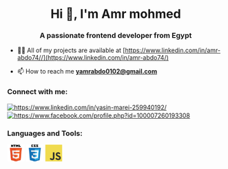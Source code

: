 <h1 align="center">Hi 👋, I'm Amr mohmed </h1>
<h3 align="center">A passionate frontend developer from Egypt</h3>

- 👨‍💻 All of my projects are available at [https://www.linkedin.com/in/amr-abdo74//](https://www.linkedin.com/in/amr-abdo74/)

- 📫 How to reach me **yamrabdo0102@gmail.com**

<h3 align="left">Connect with me:</h3>
<p align="left">
<a href="https://linkedin.com/in/https://www.linkedin.com/in/amr-abdo74/" target="blank"><img align="center" src="https://raw.githubusercontent.com/rahuldkjain/github-profile-readme-generator/master/src/images/icons/Social/linked-in-alt.svg" alt="https://www.linkedin.com/in/yasin-marei-259940192/" height="30" width="40" /></a>
<a href="https://www.facebook.com/profile.php?id=100007260193308" target="blank"><img align="center" src="https://raw.githubusercontent.com/rahuldkjain/github-profile-readme-generator/master/src/images/icons/Social/facebook.svg" alt="https://www.facebook.com/profile.php?id=100007260193308" height="30" width="40" /></a>
</p>

<h3 align="left">Languages and Tools:</h3>
<p align="left">  <img src="https://raw.githubusercontent.com/devicons/devicon/master/icons/html5/html5-original-wordmark.svg" alt="html5" width="40" height="40"/>
  <img src="https://raw.githubusercontent.com/devicons/devicon/master/icons/css3/css3-original-wordmark.svg" alt="css3" width="40" height="40"/>
   <img src="https://raw.githubusercontent.com/devicons/devicon/master/icons/javascript/javascript-original.svg" alt="javascript" width="40" height="40"/> 
    </p>

